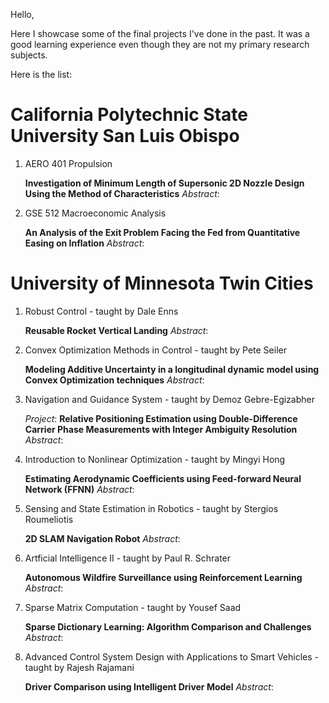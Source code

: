 
Hello, 

Here I showcase some of the final projects I've done in the past. It was a good learning experience even though they are not my primary research subjects. 

Here is the list:

# California Polytechnic State University San Luis Obispo 

1) AERO 401 Propulsion 

   **Investigation of Minimum Length of Supersonic 2D Nozzle Design Using the Method of Characteristics**
   *Abstract*: 

2) GSE 512 Macroeconomic Analysis  

   **An Analysis of the Exit Problem Facing the Fed from Quantitative Easing on Inflation**
   *Abstract*: 
   
# University of Minnesota Twin Cities

1) Robust Control - taught by Dale Enns 

   **Reusable Rocket Vertical Landing**
   *Abstract*: 
   
2) Convex Optimization Methods in Control - taught by Pete Seiler 

   **Modeling Additive Uncertainty in a longitudinal dynamic model using Convex Optimization techniques** 
   *Abstract*: 
   
3) Navigation and Guidance System  - taught by Demoz Gebre-Egizabher 

   *Project*: **Relative Positioning Estimation using Double-Difference Carrier Phase Measurements with Integer Ambiguity        Resolution**
   *Abstract*: 

4) Introduction to Nonlinear Optimization - taught by Mingyi Hong 

   **Estimating Aerodynamic Coefficients using Feed-forward Neural Network (FFNN)**
   *Abstract*: 
   
5) Sensing and State Estimation in Robotics - taught by Stergios Roumeliotis

   **2D SLAM Navigation Robot**
   *Abstract*: 
   
6) Artficial Intelligence II - taught by Paul R. Schrater

   **Autonomous Wildfire Surveillance using Reinforcement Learning**
   *Abstract*: 
   
7) Sparse Matrix Computation - taught by Yousef Saad 

   **Sparse Dictionary Learning: Algorithm Comparison and Challenges**
   *Abstract*: 
   
8) Advanced Control System Design with Applications to Smart Vehicles - taught by Rajesh Rajamani

   **Driver Comparison using Intelligent Driver Model**
   *Abstract*: 


